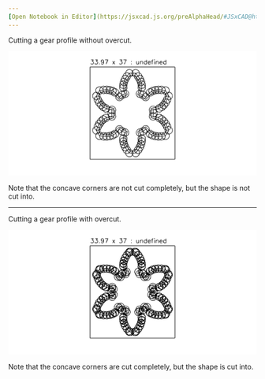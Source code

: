 ```yaml
---
[Open Notebook in Editor](https://jsxcad.js.org/preAlphaHead/#JSxCAD@https://gitcdn.link/cdn/jsxcad/JSxCAD/master/algorithm/toolpath/example.nb)
---
```


Cutting a gear profile without overcut.

![Image](example.md.1.png)

Note that the concave corners are not cut completely, but the shape is not cut into.

---

Cutting a gear profile with overcut.

![Image](example.md.2.png)

Note that the concave corners are cut completely, but the shape is cut into.
